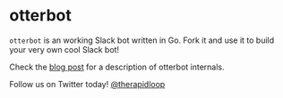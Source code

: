 
# otterbot

`otterbot` is an working Slack bot written in Go. Fork it and use it to build
your very own cool Slack bot!

Check the [blog post](https://www.opsdash.com/blog/slack-bot-in-golang.html)
for a description of otterbot internals.

Follow us on Twitter today! [@therapidloop](https://twitter.com/therapidloop)
